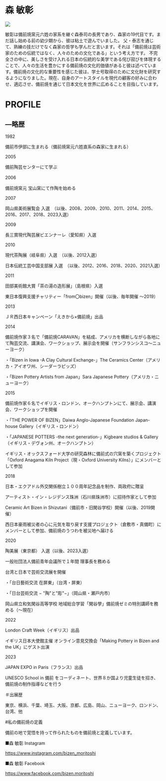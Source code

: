 # 森 敏彰

![](https://shop.gensoart.net/cdn/shop/collections/Toshiaki_Mori2048.png?v=1666918774&width=750)

敏彰は備前焼窯元六姓の家系を継ぐ森泰司の長男であり、森家の19代目です。まだ話し始める前の幼少期から、彼は粘土で遊んでいました。 父・泰志を通じて、熟練の技だけでなく森家の哲学も学んだと言います。それは「備前焼は芸術家のための伝統ではなく、人々のための文化である」という考え方です。 不完全さの中に、美しさを受け入れる日本の伝統的な美学である侘び寂びを体現することで、人々の生活を豊かにする備前焼の文化的価値があると彼は述べています。備前焼の文化的な重要性を感じた彼は、学士号取得のために文化財を研究するようになりました。現在、自身のアートスタイルを現代の顧客の好みに合わせ、適応させ、備前焼を通じて日本文化を世界に広めることを目指しています。

# PROFILE

## ―略歴

1982

備前市伊部に生まれる（備前焼窯元六姓直系の森家に生まれる）

2005

備前陶芸センターにて学ぶ

2006　

備前焼窯元 宝山窯にて作陶を始める

2007

岡山県美術展覧会 入選　（以後、2008、2009、2010、2011、2014、2015、2016、2017、2018、2023入選）

2009

長三賞現代陶芸展ビエンナーレ（愛知県）入選

2010

現代茶陶展（岐阜県）入選　（以後、2012入選）

日本伝統工芸中国支部展 入選　（以後、2012、2016、2018、2020、2021入選）

2011

田部美術館大賞「茶の湯の造形展」（島根県）入選

東日本復興支援チャリティー「from〇bizen」開催（以後、毎年開催 ～2019）

2013

ＪＲ西日本キャンペーン「えきから×備前焼」出品

2014

備前焼作家３名で「備前焼CARAVAN」を結成、アメリカを横断しながら各地にて陶芸交流、講演会、ワークショップ、展示会を開催（サンフランシスコ～ニューヨーク）

・「Bizen in Iowa -A Clay Cultural Exchange-」The Ceramics Center（アメリカ・アイオワ州、シーダーラピッズ）

・「Bizen Pottery Artists from Japan」Sara Japanese Pottery（アメリカ・ニューヨーク）

2015

備前焼作家６名でイギリス・ロンドン、オークハンプトンにて、展示会、講演会、ワークショップを開催

・「THE POWER OF BIZEN」Daiwa Anglo-Japanese Foundation Japan-house Gallery（イギリス・ロンドン）

・「JAPANESE POTTERS -the next generation-」Kigbeare studios & Gallery（イギリス・デヴォン州、オークハンプトン）

イギリス・オックスフォード大学の研究森林に備前式の穴窯を築くプロジェクト「Oxford Anagama Kiln Project（現・Oxford University Kilns）」にメンバーとして参加

2018

日本・エクアドル外交関係樹立１００周年記念品を制作、両政府に贈呈

アーティスト・イン・レジデンス珠洲（石川県珠洲市）に招待作家として参加

Ceramic Art Bizen in Shizutani（備前市・旧閑谷学校）開催（以後、2019開催）

西日本豪雨被災者の心に元気を取り戻す支援プロジェクト（倉敷市・真備町）にメンバーとして参加、備前焼のうつわを被災地へ届ける

2020

陶美展（東京都） 入選（以後、2023入選）

一般社団法人備前青年会議所で１年間 理事長を務める

台湾と日本で芸術交流展を開催

・「台日藝術交流 在屏東」（台湾・屏東）

・「日台芸術交流 − "陶"と"彫"−」（岡山県・瀬戸内市）

岡山県立和気閑谷高等学校 地域総合学習「閑谷學」備前焼ゼミの特別講師を務める（～現在）

2022

London Craft Week（イギリス）出品

イギリス日本大使館主催 オンライン意見交換会「Making Pottery in Bizen and the UK」にゲスト出演

2023

JAPAN EXPO in Paris（フランス）出品

UNESCO School in 備前 をコーディネート、世界８か国より児童生徒を招き、備前焼の制作指導などを行う

＃出展歴

東京、横浜、千葉、埼玉、大阪、京都、広島、岡山、ニューヨーク、ロンドン、台湾、他

#私の備前焼の定義

備前の地で覚悟を持って作られたものを備前焼と定義しています。

■森 敏彰 Instagram

https://www.instagram.com/bizen_moritoshi

■森 敏彰 Facebook

https://www.facebook.com/bizen.moritoshi
